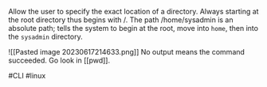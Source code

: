Allow the user to specify the exact location of a directory. Always starting at the root directory thus begins with /. 
The path /home/sysadmin is an absolute path; tells the system to begin at the root, move into `home`, then into the `sysadmin` directory.

![[Pasted image 20230617214633.png]]
No output means the command succeeded. Go look in  [[pwd]].



#CLI #linux 